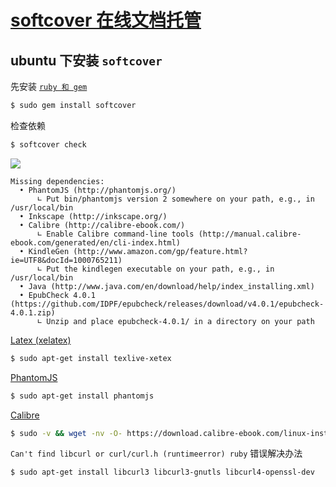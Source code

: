# [softcover 在线文档托管](http://manual.softcover.io/book/)

## ubuntu 下安装 `softcover` 

先安装 [`ruby 和 gem`](../Ruby/README.md) 

```bash
$ sudo gem install softcover
```

检查依赖

```bash
$ softcover check
```

![](../picture/softcover_check.png)

```
Missing dependencies:
  • PhantomJS (http://phantomjs.org/)
      ∟ Put bin/phantomjs version 2 somewhere on your path, e.g., in /usr/local/bin
  • Inkscape (http://inkscape.org/)
  • Calibre (http://calibre-ebook.com/)
      ∟ Enable Calibre command-line tools (http://manual.calibre-ebook.com/generated/en/cli-index.html)
  • KindleGen (http://www.amazon.com/gp/feature.html?ie=UTF8&docId=1000765211)
      ∟ Put the kindlegen executable on your path, e.g., in /usr/local/bin
  • Java (http://www.java.com/en/download/help/index_installing.xml)
  • EpubCheck 4.0.1 (https://github.com/IDPF/epubcheck/releases/download/v4.0.1/epubcheck-4.0.1.zip)
      ∟ Unzip and place epubcheck-4.0.1/ in a directory on your path
```

[Latex (xelatex)](https://www.latex-project.org/get/)

```bash
$ sudo apt-get install texlive-xetex
```

[PhantomJS](http://phantomjs.org/)

```bash
$ sudo apt-get install phantomjs
```

[Calibre](http://calibre-ebook.com/)

```bash
$ sudo -v && wget -nv -O- https://download.calibre-ebook.com/linux-installer.py | sudo python -c "import sys; main=lambda:sys.stderr.write('Download failed\n'); exec(sys.stdin.read()); main()"
```


`Can't find libcurl or curl/curl.h (runtimeerror) ruby` 错误解决办法

```bash
$ sudo apt-get install libcurl3 libcurl3-gnutls libcurl4-openssl-dev
``` 
